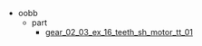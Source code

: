 * oobb
  * part
    * [gear_02_03_ex_16_teeth_sh_motor_tt_01](oobb/part/gear_02_03_ex_16_teeth_sh_motor_tt_01)
